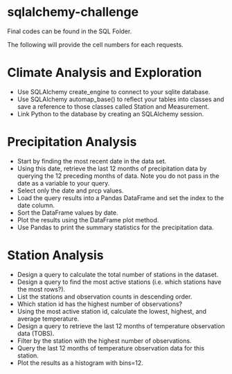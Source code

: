 # sqlalchemy-challenge

Final codes can be found in the SQL Folder.

The following will provide the cell numbers for each requests.

# Climate Analysis and Exploration
- Use SQLAlchemy create_engine to connect to your sqlite database.
- Use SQLAlchemy automap_base() to reflect your tables into classes and save a reference to those classes called Station and Measurement.
- Link Python to the database by creating an SQLAlchemy session.

# Precipitation Analysis
- Start by finding the most recent date in the data set.
- Using this date, retrieve the last 12 months of precipitation data by querying the 12 preceding months of data. Note you do not pass in the date as a variable to your query.
- Select only the date and prcp values.
- Load the query results into a Pandas DataFrame and set the index to the date column.
- Sort the DataFrame values by date.
- Plot the results using the DataFrame plot method.
- Use Pandas to print the summary statistics for the precipitation data.

# Station Analysis
- Design a query to calculate the total number of stations in the dataset.
- Design a query to find the most active stations (i.e. which stations have the most rows?).
- List the stations and observation counts in descending order.
- Which station id has the highest number of observations?
- Using the most active station id, calculate the lowest, highest, and average temperature.
- Design a query to retrieve the last 12 months of temperature observation data (TOBS).
- Filter by the station with the highest number of observations.
- Query the last 12 months of temperature observation data for this station.
- Plot the results as a histogram with bins=12.
